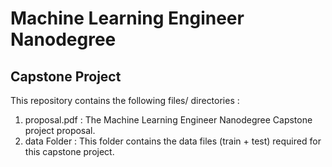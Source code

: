 # Machine Learning Engineer Nanodegree
## Capstone Project

This repository contains the following files/ directories : </br>
1. proposal.pdf : The Machine Learning Engineer Nanodegree Capstone project proposal. </br>
2. data Folder : This folder contains the data files (train + test) required for this capstone project. </br>